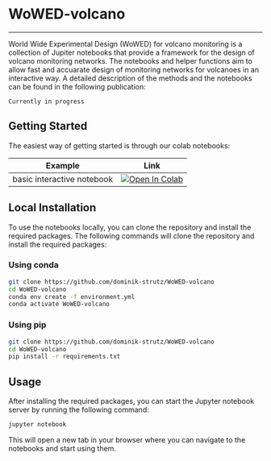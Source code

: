 
# WoWED-volcano
---

World Wide Experimental Design (WoWED) for volcano monitoring is a collection of Jupiter notebooks that provide a framework for the design of volcano monitoring networks. The notebooks and helper functions aim to allow fast and accuarate design of monitoring networks for volcanoes in an interactive way. A detailed description of the methods and the notebooks can be found in the following publication:
<!-- currently in progress -->
```
Currently in progress
```

## Getting Started

The easiest way of getting started is through our colab notebooks:

| Example | Link |
| --- | --- |
| basic interactive notebook | [![Open In Colab](https://colab.research.google.com/assets/colab-badge.svg)](https://colab.research.google.com/github/dominik-strutz/WoWED-volcano/blob/main/main_design_notebook.ipynb)    |


## Local Installation

To use the notebooks locally, you can clone the repository and install the required packages. The following commands will clone the repository and install the required packages:

### Using conda
```bash
git clone https://github.com/dominik-strutz/WoWED-volcano
cd WoWED-volcano
conda env create -f environment.yml
conda activate WoWED-volcano
```

### Using pip
```bash
git clone https://github.com/dominik-strutz/WoWED-volcano
cd WoWED-volcano
pip install -r requirements.txt
```

## Usage

After installing the required packages, you can start the Jupyter notebook server by running the following command:

```bash
jupyter notebook
```

This will open a new tab in your browser where you can navigate to the notebooks and start using them.

